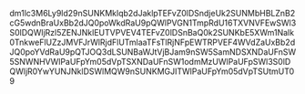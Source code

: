 
dm1lc3M6Ly9ld29nSUNKMklqb2dJaklpTEFvZ0lDSndjeUk2SUNMbHBLZnB2cG5wdnBraUxBb2dJQ0poWkdRaU9pQWlPVGN1TmpRdU16TXVNVFEwSWl3S0lDQWljRzl5ZENJNklEUTVPVEV4TEFvZ0lDSnBaQ0k2SUNKbE5XWm1Nalk0TnkweFlUZzJMVFJrWlRjdFlUTmlaaTFsTlRjNFpEWTRPVEF4WVdZaUxBb2dJQ0poYVdRaU9pQTJOQ3dLSUNBaWJtVjBJam9nSW5SamNDSXNDaUFnSW5SNWNHVWlPaUFpYm05dVpTSXNDaUFnSW1odmMzUWlPaUFpSWl3S0lDQWljR0YwYUNJNklDSWlMQW9nSUNKMGJITWlPaUFpYm05dVpTSUtmUT09
